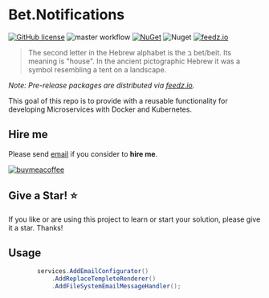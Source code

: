 # Bet.Notifications

[![GitHub license](https://img.shields.io/badge/license-MIT-blue.svg?style=flat-square)](https://raw.githubusercontent.com/kdcllc/Bet.Notifications/master/LICENSE)
![master workflow](https://github.com/kdcllc/Bet.Notifications/actions/workflows/master.yml/badge.svg)
[![NuGet](https://img.shields.io/nuget/v/Bet.Notifications.svg)](https://www.nuget.org/packages?q=Bet.Notifications)
![Nuget](https://img.shields.io/nuget/dt/Bet.Notifications)
[![feedz.io](https://img.shields.io/badge/endpoint.svg?url=https://f.feedz.io/kdcllc/bet-notifications/shield/Bet.Notifications/latest)](https://f.feedz.io/kdcllc/bet-notifications/packages/Bet.Notifications/latest/download)

> The second letter in the Hebrew alphabet is the ב bet/beit. Its meaning is "house". In the ancient pictographic Hebrew it was a symbol resembling a tent on a landscape.

_Note: Pre-release packages are distributed via [feedz.io](https://f.feedz.io/kdcllc/bet-notifications/nuget/index.json)._

This goal of this repo is to provide with a reusable functionality for developing Microservices with Docker and Kubernetes.

## Hire me

Please send [email](mailto:kingdavidconsulting@gmail.com) if you consider to **hire me**.

[![buymeacoffee](https://www.buymeacoffee.com/assets/img/custom_images/orange_img.png)](https://www.buymeacoffee.com/vyve0og)

## Give a Star! :star:

If you like or are using this project to learn or start your solution, please give it a star. Thanks!

## Usage

```csharp
        services.AddEmailConfigurator()
            .AddReplaceTempleteRenderer()
            .AddFileSystemEmailMessageHandler();
```

